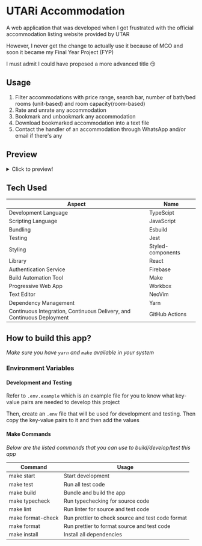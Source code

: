 # **UTARi Accommodation**

A web application that was developed when I got frustrated with the official accommodation listing website provided by UTAR

However, I never get the change to actually use it because of MCO and soon it became my Final Year Project (FYP)

I must admit I could have proposed a more advanced title 😏

## Usage

1. Filter accommodations with price range, search bar, number of bath/bed rooms (unit-based) and room capacity(room-based)
2. Rate and unrate any accommodation
3. Bookmark and unbookmark any accommodation
4. Download bookmarked accommodation into a text file
5. Contact the handler of an accommodation through WhatsApp and/or email if there's any

## Preview

<details>
<summary>Click to preview!</summary>

#### Main Page

![Home](./docs/home.png 'Home')

#### About Page

![About](./docs/about.png 'About')

#### Contact Page

![Contact](./docs/contact.png 'Contact')

#### Accommodation Page (Room-Based)

![Room](./docs/general-room.png 'Room')
![Detailed Room](./docs/detailed-room.png 'Detailed Room')

#### Accommodation Page (Unit-Based)

![Unit](./docs/general-unit.png 'Unit')
![Detailed Unit](./docs/detailed-unit.png 'Detailed Unit')

#### How it Works Page

![Work](./docs/how-it-works.png 'Work')

#### Last but not least, footer

![Footer](./docs/footer.png 'Footer')

</details>

## Tech Used

| Aspect                                                                 | Name              |
| ---------------------------------------------------------------------- | ----------------- |
| Development Language                                                   | TypeScipt         |
| Scripting Language                                                     | JavaScript        |
| Bundling                                                               | Esbuild           |
| Testing                                                                | Jest              |
| Styling                                                                | Styled-components |
| Library                                                                | React             |
| Authentication Service                                                 | Firebase          |
| Build Automation Tool                                                  | Make              |
| Progressive Web App                                                    | Workbox           |
| Text Editor                                                            | NeoVim            |
| Dependency Management                                                  | Yarn              |
| Continuous Integration, Continuous Delivery, and Continuous Deployment | GitHub Actions    |

## How to build this app?

_*Make sure you have `yarn` and `make` available in your system*_

### Environment Variables

#### Development and Testing

Refer to `.env.example` which is an example file for you to know what key-value pairs are needed to develop this project

Then, create an `.env` file that will be used for development and testing. Then copy the key-value pairs to it and then add the values

#### Make Commands

_*Below are the listed commands that you can use to build/develop/test this app*_

| Command           | Usage                                             |
| ----------------- | ------------------------------------------------- |
| make start        | Start development                                 |
| make test         | Run all test code                                 |
| make build        | Bundle and build the app                          |
| make typecheck    | Run typechecking for source code                  |
| make lint         | Run linter for source and test code               |
| make format-check | Run prettier to check source and test code format |
| make format       | Run prettier to format source and test code       |
| make install      | Install all dependencies                          |
